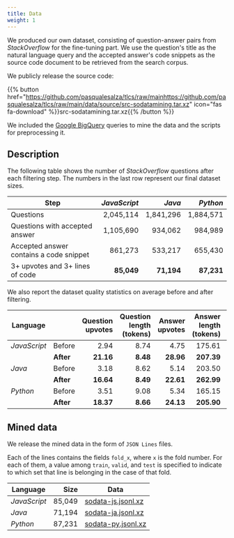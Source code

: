 ```yaml
---
title: Data
weight: 1
---
```


We produced our own dataset, consisting of question-answer pairs from _StackOverflow_ for the fine-tuning part.
We use the question's title as the natural language query and the accepted answer's code snippets as the source code document to be retrieved from the search corpus.

We publicly release the source code:

{{% button href="https://github.com/pasqualesalza/tlcs/raw/mainhttps://github.com/pasqualesalza/tlcs/raw/main/data/source/src-sodatamining.tar.xz" icon="fas fa-download" %}}src-sodatamining.tar.xz{{% /button %}}

We included the [Google BigQuery](https://cloud.google.com/bigquery) queries to mine the data and the scripts for preprocessing it.

## Description

The following table shows the number of _StackOverflow_ questions after each filtering step.
The numbers in the last row represent our final dataset sizes.

Step | _JavaScript_ | _Java_ | _Python_
--- | ---: | ---: | ---:
Questions | 2,045,114 | 1,841,296 | 1,884,571
Questions with accepted answer | 1,105,690 | 934,062 | 984,989
Accepted answer contains a code snippet | 861,273 | 533,217 | 655,430
3+ upvotes and 3+ lines of code | **85,049** | **71,194** | **87,231**

We also report the dataset quality statistics on average before and after filtering.

Language || Question upvotes | Question length (tokens) | Answer upvotes | Answer length (tokens) | Answer length (lines)
--- | --- | ---: | ---: | ---: | ---: | ---:
_JavaScript_ | Before | 2.94 | 8.74 | 4.75 | 175.61 | 29.73
|| **After** | **21.16** | **8.48** | **28.96** | **207.39** | **34.43**
_Java_ | Before | 3.18 | 8.62 | 5.14 | 203.50 | 29.64
|| **After** | **16.64** | **8.49** | **22.61** | **262.99** | **37.73**
_Python_ | Before | 3.51 | 9.08 | 5.34 | 165.15 | 25.89
|| **After** | **18.37** | **8.66** | **24.13** | **205.90** | **32.63**

## Mined data

We release the mined data in the form of `JSON Lines` files.

Each of the lines contains the fields `fold_x`, where `x` is the fold number.
For each of them, a value among `train`, `valid`, and `test` is specified to indicate to which set that line is belonging in the case of that fold.

Language | Size | Data
--- | ---: | ---
_JavaScript_ | 85,049 | [sodata-js.jsonl.xz]
_Java_ | 71,194 | [sodata-ja.jsonl.xz]
_Python_ | 87,231 | [sodata-py.jsonl.xz]

[sodata-js.jsonl.xz]: https://github.com/pasqualesalza/tlcs/raw/main/data/sodata/sodata-js.jsonl.xz
[sodata-ja.jsonl.xz]: https://github.com/pasqualesalza/tlcs/raw/main/data/sodata/sodata-ja.jsonl.xz
[sodata-py.jsonl.xz]: https://github.com/pasqualesalza/tlcs/raw/main/data/sodata/sodata-py.jsonl.xz
